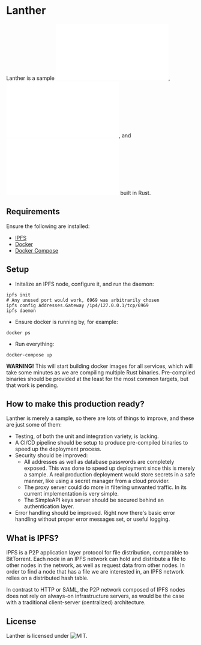 # Lanther

Lanther is a sample ![IPFS server](/ipfs-server/README.md), ![proxy server](/proxy-server/README.md), and ![SimpleAPI keys server](/simpleapikeys-server/README.md) built in Rust.

## Requirements

Ensure the following are installed:

* [IPFS](https://ipfs.io/)
* [Docker](https://docs.docker.com/engine/install/)
* [Docker Compose](https://docs.docker.com/compose/install/)

## Setup

* Initalize an IPFS node, configure it, and run the daemon:

``` shell
ipfs init
# Any unused port would work, 6969 was arbitrarily chosen
ipfs config Addresses.Gateway /ip4/127.0.0.1/tcp/6969
ipfs daemon
```

* Ensure docker is running by, for example:

``` shell
docker ps
```

* Run everything:

``` shell
docker-compose up
```

**WARNING!** This will start building docker images for all services, which will take some minutes as we are compiling multiple Rust binaries. Pre-compiled binaries should be provided at the least for the most common targets, but that work is pending.

## How to make this production ready?

Lanther is merely a sample, so there are lots of things to improve, and these are just some of them:

* Testing, of both the unit and integration variety, is lacking. 
* A CI/CD pipeline should be setup to produce pre-compiled binaries to speed up the deployment process.
* Security should be improved: 
  * All addresses as well as database passwords are completely exposed. This was done to speed up deployment since this is merely a sample. A real production deployment would store secrets in a safe manner, like using a secret manager from a cloud provider.
  * The proxy server could do more in filtering unwanted traffic. In its current implementation is very simple.
  * The SimpleAPI keys server should be secured behind an authentication layer.
* Error handling should be improved. Right now there's basic error handling without proper error messages set, or useful logging.

## What is IPFS?

IPFS is a P2P application layer protocol for file distribution, comparable to BitTorrent. Each node in an IPFS network can hold and distribute a file to other nodes in the network, as well as request data from other nodes. In order to find a node that has a file we are interested in, an IPFS network relies on a distributed hash table.

In contrast to HTTP or SAML, the P2P network composed of IPFS nodes does not rely on always-on infrastructure servers, as would be the case with a traditional client-server (centralized) architecture. 

## License

Lanther is licensed under ![MIT](LICENSE).
